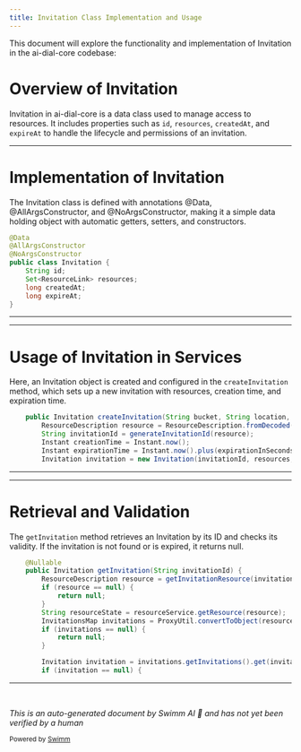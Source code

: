 ```yaml
---
title: Invitation Class Implementation and Usage
---
```

This document will explore the functionality and implementation of Invitation in the ai-dial-core codebase:

# Overview of Invitation

Invitation in ai-dial-core is a data class used to manage access to resources. It includes properties such as `id`, `resources`, `createdAt`, and `expireAt` to handle the lifecycle and permissions of an invitation.

<SwmSnippet path="/src/main/java/com/epam/aidial/core/data/Invitation.java" line="9">

---

# Implementation of Invitation

The Invitation class is defined with annotations @Data, @AllArgsConstructor, and @NoArgsConstructor, making it a simple data holding object with automatic getters, setters, and constructors.

```java
@Data
@AllArgsConstructor
@NoArgsConstructor
public class Invitation {
    String id;
    Set<ResourceLink> resources;
    long createdAt;
    long expireAt;
}
```

---

</SwmSnippet>

<SwmSnippet path="/src/main/java/com/epam/aidial/core/service/InvitationService.java" line="47">

---

# Usage of Invitation in Services

Here, an Invitation object is created and configured in the `createInvitation` method, which sets up a new invitation with resources, creation time, and expiration time.

```java
    public Invitation createInvitation(String bucket, String location, Set<ResourceLink> resources) {
        ResourceDescription resource = ResourceDescription.fromDecoded(ResourceType.INVITATION, bucket, location, INVITATION_RESOURCE_FILENAME);
        String invitationId = generateInvitationId(resource);
        Instant creationTime = Instant.now();
        Instant expirationTime = Instant.now().plus(expirationInSeconds, ChronoUnit.SECONDS);
        Invitation invitation = new Invitation(invitationId, resources, creationTime.toEpochMilli(), expirationTime.toEpochMilli());
```

---

</SwmSnippet>

<SwmSnippet path="/src/main/java/com/epam/aidial/core/service/InvitationService.java" line="67">

---

# Retrieval and Validation

The `getInvitation` method retrieves an Invitation by its ID and checks its validity. If the invitation is not found or is expired, it returns null.

```java
    @Nullable
    public Invitation getInvitation(String invitationId) {
        ResourceDescription resource = getInvitationResource(invitationId);
        if (resource == null) {
            return null;
        }
        String resourceState = resourceService.getResource(resource);
        InvitationsMap invitations = ProxyUtil.convertToObject(resourceState, InvitationsMap.class);
        if (invitations == null) {
            return null;
        }

        Invitation invitation = invitations.getInvitations().get(invitationId);
        if (invitation == null) {
```

---

</SwmSnippet>

&nbsp;

*This is an auto-generated document by Swimm AI 🌊 and has not yet been verified by a human*

<SwmMeta version="3.0.0" repo-id="Z2l0aHViJTNBJTNBYWktZGlhbC1jb3JlJTNBJTNBc3dpbW1pbw==" repo-name="ai-dial-core"><sup>Powered by [Swimm](/)</sup></SwmMeta>
